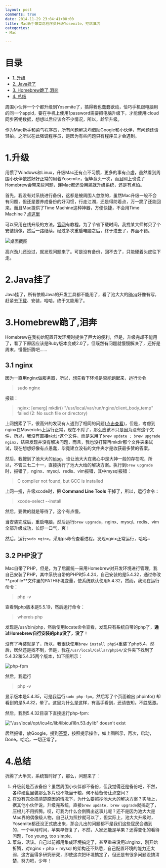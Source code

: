 ```yaml
---
layout: post
comments: true
date: 2014-11-29 23:04:41+00:00
title: Mac新手兼菜鸟程序员升级Yosemite，挖坑填坑
categories:  
- Mac

---
```

# 目录 
* [1. 升级](#update)
* [2. Java挂了](#java)
* [3. Homebrew跪了,泪奔](#homebrew)
* [4. 总结](#summary)

周围小伙伴一个个都升级到Yosemite了，搞得我也蠢蠢欲动，恰巧手机跟电脑用的同一个appid，要在手机上使用1password需要把电脑升级下，才能使用icloud同步密钥数据，想想以后应该会不少情况，所以，趁早升级。

作为Mac新手和菜鸟程序员，所有问题解决均借助Google和小伙伴，有问题还请轻拍。之所以在此强调程序员，是因为有些问题只有程序员才会遇到。
# <a id="update">  1.升级 </a>
用惯了Windows和Linux，升级Mac还有点不习惯，更多的事有点虚，虽然看到周围小伙伴依然好好正常的用着Yosemite，但毕竟头一次，而且网上也说了Homebrew会带来些问题，连Mac都还没用熟就升级系统，还是有点怕。

首先，我没有对系统进行备份，这都是被周围人忽悠的，虽然Mac升级一般不会有问题，但还是要养成备份的好习惯，行走江湖，还是得防着点，万一跪了还能回来。而且Mac提供了Time Machine这种神器，方便快捷，不会用Time Machine？[点这里][1]

可以采用在线升级的方法，[官网][2]有教程。为了节省下载时间，我找某大师拷贝了个安装镜像，然后一路继续，经过多次重启电脑之后，终于进去了，界面不错。

![桌面截图](http://lxweiblog.qiniudn.com/2014-Yosemite_screen.png)

高兴劲儿还没过，就发现问题来了。可是没有备份，回不去了，只能硬着头皮往下走。

# <a id="java">  2.Java挂了</a>

Java挂了，所有依赖Java的开发工具都不能用了，看了池大大的[Blog][3]好像有写，赶紧去[下载][4]、安装，哈哈，终于又能用了。

# <a id="homebrew">  3.Homebrew跪了,泪奔</a>
Homebrew在我初始配置开发环境时提供了巨大的便利，但是，升级完却不能用了，看了下原因应该是Ruby版本变成2.0了，但既然有问题就慢慢解决了，还好是周末，慢慢折腾吧……

## 3.1 nginx
因为一直用nginx做服务器，所以，想先看下环境是否能跑起来，运行命令
>sudo nginx

报错：
>nginx: [emerg] mkdir() "/usr/local/var/run/nginx/client_body_temp" failed (2: No such file or directory)

上网搜索了下，很高兴的发现有人遇到了相同的问题([点击查看][5])，但是，考虑到nginx在Mavericks上运行正常，现在不对了，那么应该不只是因为没有这个文件，所以，我没有直接```mkdir```这个文件，而是采用了```brew update ; brew upgrade nginx```，结果发现并没有解决问题，而且，我也没打算再mkdir那个文件夹来试试，现在想想好像有点愚蠢，毕竟建立没有的文件夹才是收获最多赞的答案。

然后，我搜到了池大大的[blog][3]，谁让池大大在我心中是大神一般的存在呢，所以，不管三七二十一，直接执行了池大大给的解决方案。执行到```brew upgrade```时，报错了，nginx、mysql、redis、vim报错，其中mysql报错：
>C compiler not found, but GCC is installed

上网一搜，升级xcode时，把 **Command Line Tools** 干掉了，所以，运行命令：
>xcode-select --install

然后，要做的就是等待了，这个有点慢。

当安装完成后，重启电脑，然后运行```brew upgrade```，nginx、mysql、redis、vim全部升级成功，长舒一口气，爽！

然后，运行```sudo nginx```，采用ps命令查看进程，发现nginx正常运行，哈哈~

## 3.2 PHP没了
Mac自带了PHP，但是，为了后面统一采用Homebrew对开发环境进行管理，我自己安装了PHP，其中系统自带的PHP时5.4.24，自己安装的是5.4.32，通过修改**.profile**文件里的PATH环境变量，使系统默认使用5.4.32，然而，我现在运行命令：
>php -v

查看到php版本是5.5.19，然后运行命令：
>whereis php

发现是/usr/bin/php，然后使用locate命令查看，发现只有系统自带的php了，**通过Homebrew自行安装的php没了，没了**！

没有了再装就是了，所以，我很快使用```brew install php54```重装了php5.4，然后，居然还是找不到，但是，我在```/usr/local/Cellar/php54/```文件夹下找到了5.4.32和5.4.35两个版本，如下图所示：

![php-fpm](http://lxweiblog.qiniudn.com/2014-php-fpm.jpg)

然后，我运行
>php -v

显示版本是*5.4.35*，可是我运行```sudo php-fpm```，然后写了个页面输出 phpinfo() 却看到的是*5.4.32*，晕了。这里为什么是这样，有高手看到，还请告知，不胜感激。

然后，我到5.4.32目录下直接运行php-fpm:

!["/usr/local/opt/icu4c/lib/libicui18n.53.dylib" doesn't exist](http://lxweiblog.qiniudn.com/2014-libicui18n.53.dylib.jpg)

居然报错，放Google，搜到[答案][6]，按照提示操作，如上图所示，再次，启动，Done。哈哈，一切正常了。

# <a id="summary">  4.总结</a>
折腾了大半天，系统暂时好了，那么，问题来了：

1. 升级前是否该备份？虽然周围小伙伴都不备份，但我觉得还是备份吧，不然，各种硬盘里装那么多片也不能当干粮，何不给备份让点空间？
2. 在没有完全搞清楚原因的情况下，为什么要照抄池大大的解决方案？实际上，据其他小伙伴说，升级完系统，直接```brew update, brew upgrade```就搞定了，压根儿不用折腾。哎，可我为什么会倒腾出这事儿呢？还不是因为池大大是Mac界的偶像级人物，自己认为照抄就可以了，但实际上，池大大升级时，Yosemite都还没正式放出来，那会儿出的问题都不是我们这些屁民会遇到的，一个半月时间，苹果早修复了，不然，人家还能是苹果？还得变化的看待问题，Too young, too simple.
3. 菜鸟，活该。自己以前都用集成环境搞定了，甚至重来没用过nginx，刚开始折腾，对nginx + php + mysql 的架构还不熟悉，自己配置环境的能力还太弱，这方面得多研究研究，即使这次把环境搞定了，但还是有很多问题没搞清楚，努力吧，少年！



[1]:http://support.apple.com/zh-cn/ht1427
[2]:https://www.apple.com/hk/osx/how-to-upgrade/
[3]:http://weibo.com/p/1001603766056865935197
[4]:http://support.apple.com/kb/DL1572?viewlocale=en_US&locale=en_US
[5]:http://stackoverflow.com/questions/26450085/nginx-broken-after-upgrade-to-osx-yosemite
[6]:https://github.com/Homebrew/homebrew-php/issues/1421